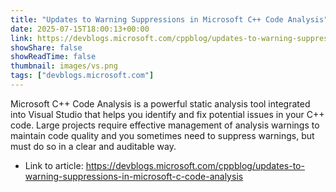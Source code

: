 ```yaml
---
title: "Updates to Warning Suppressions in Microsoft C++ Code Analysis"
date: 2025-07-15T18:00:13+00:00
link: https://devblogs.microsoft.com/cppblog/updates-to-warning-suppressions-in-microsoft-c-code-analysis
showShare: false
showReadTime: false
thumbnail: images/vs.png
tags: ["devblogs.microsoft.com"]
---
```

Microsoft C++ Code Analysis is a powerful static analysis tool integrated into Visual Studio that helps you identify and fix potential issues in your C++ code. Large projects require effective management of analysis warnings to maintain code quality and you sometimes need to suppress warnings, but must do so in a clear and auditable way.

- Link to article: https://devblogs.microsoft.com/cppblog/updates-to-warning-suppressions-in-microsoft-c-code-analysis